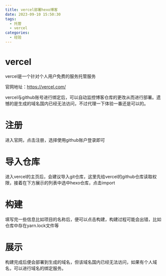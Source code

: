 ```yaml
---
title: vercel部署hexo博客
date: 2023-09-10 15:50:30
tags:
  - 托管
  - vercel
categories:
  - 经验
---
```


# vercel

vercel是一个针对个人用户免费的服务托管服务

官网地址：https://vercel.com/

vercel与github账号进行绑定后，可以自动监控博客仓库的更改从而进行部署。遗憾的是生成的域名国内已经无法访问，不过代理一下体验一番还是可以的。

# 注册

进入官网，点击注册，选择使用github账户登录即可

# 导入仓库

进入vercel的主页后，会建议导入git仓库，这里先给vercel的github仓库读取权限，接着在下方展示的列表中选中hexo仓库，点击import

# 构建

填写完一些信息比如项目的名称后，便可以点击构建，构建过程可能会出错，比如仓库中存在yarn.lock文件等

# 展示

构建完成后便会部署到生成的域名，但该域名国内已经无法访问，如果有个人域名，可以进行域名的绑定服务。